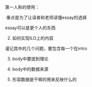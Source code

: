 第一人称的使用：

·重点是为了让读者和老师读懂essay的选择

essay可以是更个人的东西

2.  如何实现ILO上的内容

谨记其中的几个问题，要包含每一个在intro

3.  body中要提到理论
4.  body中的数据来源

1.  形容数据是干嘛的用来反映什么的